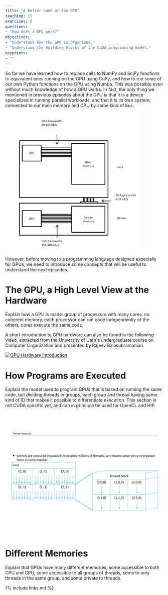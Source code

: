 ```yaml
---
title: "A Better Look at the GPU"
teaching: 15
exercises: 0
questions:
- "How does a GPU work?"
objectives:
- "Understand how the GPU is organized."
- "Understand the building blocks of the CUDA programming model."
keypoints:
- ""
---
```


So far we have learned how to replace calls to NumPy and SciPy functions to equivalent ones running on the GPU using CuPy, and how to run some of our own Python functions on the GPU using Numba.
This was possible even without much knowledge of how a GPU works.
In fact, the only thing we mentioned in previous episodes about the GPU is that it is a device specialized in running parallel workloads, and that it is its own system, connected to our main memory and CPU by some kind of bus.

![The connection between CPU and GPU.](../fig/CPU_and_GPU_separated.png)

However, before moving to a programming language designed especially for GPUs, we need to introduce some concepts that will be useful to understand the next episodes.

# The GPU, a High Level View at the Hardware

Explain how a GPU is made: group of processors with many cores, no coherent memory, each processor can run code independently of the others, cores execute the same code.

A short introduction to GPU hardware can also be found in the following video, extracted from the University of Utah's undergraduate course on Computer Organization and presented by Rajeev Balasubramonian.

[![GPU Hardware Introduction](http://img.youtube.com/vi/FcS_kQOIykU/0.jpg)](https://www.youtube.com/watch?v=FcS_kQOIykU "GPU Hardware Introduction")

# How Programs are Executed

Explain the model used to program GPUs that is based on running the same code, but dividing threads in groups, each group and thread having some kind of ID that makes it possible to differentiate execution.
This section is not CUDA specific yet, and can in principle be used for OpenCL and HIP.

![Threads, blocks and grids](../fig/SlideDeck-PRACE_December_2020_slide_25_gedraaid.png)

# Different Memories

Explain that GPUs have many different memories, some accessible to both CPU and GPU, some accessible to all groups of threads, some to only threads in the same group, and some private to threads.

{% include links.md %}
